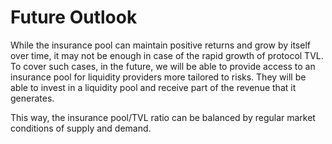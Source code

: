 # Future Outlook

While the insurance pool can maintain positive returns and grow by itself over time, it may not be enough in case of the rapid growth of protocol TVL. To cover such cases, in the future, we will be able to provide access to an insurance pool for liquidity providers more tailored to risks. They will be able to invest in a liquidity pool and receive part of the revenue that it generates.

This way, the insurance pool/TVL ratio can be balanced by regular market conditions of supply and demand.
